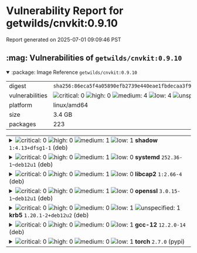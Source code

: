 # Vulnerability Report for getwilds/cnvkit:0.9.10

Report generated on 2025-07-01 09:09:46 PST

<h2>:mag: Vulnerabilities of <code>getwilds/cnvkit:0.9.10</code></h2>

<details open="true"><summary>:package: Image Reference</strong> <code>getwilds/cnvkit:0.9.10</code></summary>
<table>
<tr><td>digest</td><td><code>sha256:86eca5f4a05890efb2739e440eae1fbdecaa3f9c694a129f6ce81d463cc60898</code></td><tr><tr><td>vulnerabilities</td><td><img alt="critical: 0" src="https://img.shields.io/badge/critical-0-lightgrey"/> <img alt="high: 0" src="https://img.shields.io/badge/high-0-lightgrey"/> <img alt="medium: 4" src="https://img.shields.io/badge/medium-4-fbb552"/> <img alt="low: 4" src="https://img.shields.io/badge/low-4-fce1a9"/> <img alt="unspecified: 1" src="https://img.shields.io/badge/unspecified-1-lightgrey"/></td></tr>
<tr><td>platform</td><td>linux/amd64</td></tr>
<tr><td>size</td><td>3.4 GB</td></tr>
<tr><td>packages</td><td>223</td></tr>
</table>
</details></table>
</details>

<table>
<tr><td valign="top">
<details><summary><img alt="critical: 0" src="https://img.shields.io/badge/C-0-lightgrey"/> <img alt="high: 0" src="https://img.shields.io/badge/H-0-lightgrey"/> <img alt="medium: 1" src="https://img.shields.io/badge/M-1-fbb552"/> <img alt="low: 1" src="https://img.shields.io/badge/L-1-fce1a9"/> <!-- unspecified: 0 --><strong>shadow</strong> <code>1:4.13+dfsg1-1</code> (deb)</summary>

<small><code>pkg:deb/debian/shadow@1%3A4.13%2Bdfsg1-1?os_distro=bookworm&os_name=debian&os_version=12</code></small><br/>
<a href="https://scout.docker.com/v/CVE-2023-4641?s=debian&n=shadow&ns=debian&t=deb&osn=debian&osv=12&vr=%3C1%3A4.13%2Bdfsg1-1%2Bdeb12u1"><img alt="medium : CVE--2023--4641" src="https://img.shields.io/badge/CVE--2023--4641-lightgrey?label=medium%20&labelColor=fbb552"/></a> 

<table>
<tr><td>Affected range</td><td><code><1:4.13+dfsg1-1+deb12u1</code></td></tr>
<tr><td>Fixed version</td><td><code>1:4.13+dfsg1-1+deb12u1</code></td></tr>
<tr><td>EPSS Score</td><td><code>0.015%</code></td></tr>
<tr><td>EPSS Percentile</td><td><code>2nd percentile</code></td></tr>
</table>

<details><summary>Description</summary>
<blockquote>

A flaw was found in shadow-utils. When asking for a new password, shadow-utils asks the password twice. If the password fails on the second attempt, shadow-utils fails in cleaning the buffer used to store the first entry. This may allow an attacker with enough access to retrieve the password from the memory.

---
- shadow 1:4.13+dfsg1-2 (bug https://bugs.debian.org/cgi-bin/bugreport.cgi?bug=1051062)
[bookworm] - shadow 1:4.13+dfsg1-1+deb12u1
[buster] - shadow <no-dsa> (Minor issue)
https://bugzilla.redhat.com/show_bug.cgi?id=2215945
https://github.com/shadow-maint/shadow/commit/65c88a43a23c2391dcc90c0abda3e839e9c57904 (4.14.0-rc1)

</blockquote>
</details>

<a href="https://scout.docker.com/v/CVE-2023-29383?s=debian&n=shadow&ns=debian&t=deb&osn=debian&osv=12&vr=%3C1%3A4.13%2Bdfsg1-1%2Bdeb12u1"><img alt="low : CVE--2023--29383" src="https://img.shields.io/badge/CVE--2023--29383-lightgrey?label=low%20&labelColor=fce1a9"/></a> 

<table>
<tr><td>Affected range</td><td><code><1:4.13+dfsg1-1+deb12u1</code></td></tr>
<tr><td>Fixed version</td><td><code>1:4.13+dfsg1-1+deb12u1</code></td></tr>
<tr><td>EPSS Score</td><td><code>0.026%</code></td></tr>
<tr><td>EPSS Percentile</td><td><code>5th percentile</code></td></tr>
</table>

<details><summary>Description</summary>
<blockquote>

In Shadow 4.13, it is possible to inject control characters into fields provided to the SUID program chfn (change finger). Although it is not possible to exploit this directly (e.g., adding a new user fails because \n is in the block list), it is possible to misrepresent the /etc/passwd file when viewed. Use of \r manipulations and Unicode characters to work around blocking of the : character make it possible to give the impression that a new user has been added. In other words, an adversary may be able to convince a system administrator to take the system offline (an indirect, social-engineered denial of service) by demonstrating that "cat /etc/passwd" shows a rogue user account.

---
- shadow 1:4.13+dfsg1-2 (bug https://bugs.debian.org/cgi-bin/bugreport.cgi?bug=1034482)
[bookworm] - shadow 1:4.13+dfsg1-1+deb12u1
[buster] - shadow <no-dsa> (Minor issue)
https://github.com/shadow-maint/shadow/pull/687
Fixed by: https://github.com/shadow-maint/shadow/commit/e5905c4b84d4fb90aefcd96ee618411ebfac663d (4.14.0-rc1)
Regression fix: https://github.com/shadow-maint/shadow/commit/2eaea70111f65b16d55998386e4ceb4273c19eb4 (4.14.0-rc1)
https://www.trustwave.com/en-us/resources/security-resources/security-advisories/?fid=31797
https://www.trustwave.com/en-us/resources/blogs/spiderlabs-blog/cve-2023-29383-abusing-linux-chfn-to-misrepresent-etc-passwd/

</blockquote>
</details>
</details></td></tr>

<tr><td valign="top">
<details><summary><img alt="critical: 0" src="https://img.shields.io/badge/C-0-lightgrey"/> <img alt="high: 0" src="https://img.shields.io/badge/H-0-lightgrey"/> <img alt="medium: 1" src="https://img.shields.io/badge/M-1-fbb552"/> <img alt="low: 0" src="https://img.shields.io/badge/L-0-lightgrey"/> <!-- unspecified: 0 --><strong>systemd</strong> <code>252.36-1~deb12u1</code> (deb)</summary>

<small><code>pkg:deb/debian/systemd@252.36-1~deb12u1?os_distro=bookworm&os_name=debian&os_version=12</code></small><br/>
<a href="https://scout.docker.com/v/CVE-2025-4598?s=debian&n=systemd&ns=debian&t=deb&osn=debian&osv=12&vr=%3C252.38-1%7Edeb12u1"><img alt="medium : CVE--2025--4598" src="https://img.shields.io/badge/CVE--2025--4598-lightgrey?label=medium%20&labelColor=fbb552"/></a> 

<table>
<tr><td>Affected range</td><td><code><252.38-1~deb12u1</code></td></tr>
<tr><td>Fixed version</td><td><code>252.38-1~deb12u1</code></td></tr>
<tr><td>EPSS Score</td><td><code>0.011%</code></td></tr>
<tr><td>EPSS Percentile</td><td><code>1st percentile</code></td></tr>
</table>

<details><summary>Description</summary>
<blockquote>

A vulnerability was found in systemd-coredump. This flaw allows an attacker to force a SUID process to crash and replace it with a non-SUID binary to access the original's privileged process coredump, allowing the attacker to read sensitive data, such as /etc/shadow content, loaded by the original process.  A SUID binary or process has a special type of permission, which allows the process to run with the file owner's permissions, regardless of the user executing the binary. This allows the process to access more restricted data than unprivileged users or processes would be able to. An attacker can leverage this flaw by forcing a SUID process to crash and force the Linux kernel to recycle the process PID before systemd-coredump can analyze the /proc/pid/auxv file. If the attacker wins the race condition, they gain access to the original's SUID process coredump file. They can read sensitive content loaded into memory by the original binary, affecting data confidentiality.

---
- systemd 257.6-1 (bug https://bugs.debian.org/cgi-bin/bugreport.cgi?bug=1106785)
https://www.qualys.com/2025/05/29/apport-coredump/apport-coredump.txt
For a comprehensive fix a kernel change is required (to hand a pidfd to the usermode
coredump helper):
https://git.kernel.org/linus/b5325b2a270fcaf7b2a9a0f23d422ca8a5a8bdea
Backports (src:linux):
https://lore.kernel.org/linux-fsdevel/CAMw=ZnT4KSk_+Z422mEZVzfAkTueKvzdw=r9ZB2JKg5-1t6BDw@mail.gmail.com/
Fixed by: https://github.com/systemd/systemd/commit/49f1f2d4a7612bbed5211a73d11d6a94fbe3bb69 (main)
Fixed by: https://github.com/systemd/systemd/commit/0c49e0049b7665bb7769a13ef346fef92e1ad4d6 (main)
Fixed by: https://github.com/systemd/systemd/commit/8fc7b2a211eb13ef1a94250b28e1c79cab8bdcb9 (main)
Follow up (optional): https://github.com/systemd/systemd/commit/13902e025321242b1d95c6d8b4e482b37f58cdef (main)
Follow up (optional): https://github.com/systemd/systemd/commit/868d95577ec9f862580ad365726515459be582fc (main)
Follow up (optional): https://github.com/systemd/systemd/commit/e6a8687b939ab21854f12f59a3cce703e32768cf (main)
Follow up (optional): https://github.com/systemd/systemd/commit/76e0ab49c47965877c19772a2b3bf55f6417ca39 (main)
Follow up (optional): https://github.com/systemd/systemd/commit/9ce8e3e449def92c75ada41b7d10c5bc3946be77 (main)
Fixed by: https://github.com/systemd/systemd/commit/0c49e0049b7665bb7769a13ef346fef92e1ad4d6 (v258)
Fixed by: https://github.com/systemd/systemd/commit/868d95577ec9f862580ad365726515459be582fc (v258)
Fixed by: https://github.com/systemd/systemd/commit/c58a8a6ec9817275bb4babaa2c08e0e35090d4e3 (v257.6)
Fixed by: https://github.com/systemd/systemd/commit/61556694affa290c0a16d48717b3892b85622d96 (v257.6)
Fixed by: https://github.com/systemd/systemd/commit/19d439189ab85dd7222bdd59fd442bbcc8ea99a7 (v256.16)
Fixed by: https://github.com/systemd/systemd-stable/commit/254ab8d2a7866679cee006d844d078774cbac3c9 (v255.21)
Fixed by: https://github.com/systemd/systemd-stable/commit/7fc7aa5a4d28d7768dfd1eb85be385c3ea949168 (v254.26)
Fixed by: https://github.com/systemd/systemd-stable/commit/19b228662e0fcc6596c0395a0af8486a4b3f1627 (v253.33)
Fixed by: https://github.com/systemd/systemd-stable/commit/2eb46dce078334805c547cbcf5e6462cf9d2f9f0 (v252.38)
Issue relates to race condition exploitable while checking if a user should
be allowed to read a core file or not via the grant_user_access() function,
which was introduced as part of the fix for CVE-2022-4415.

</blockquote>
</details>
</details></td></tr>

<tr><td valign="top">
<details><summary><img alt="critical: 0" src="https://img.shields.io/badge/C-0-lightgrey"/> <img alt="high: 0" src="https://img.shields.io/badge/H-0-lightgrey"/> <img alt="medium: 1" src="https://img.shields.io/badge/M-1-fbb552"/> <img alt="low: 0" src="https://img.shields.io/badge/L-0-lightgrey"/> <!-- unspecified: 0 --><strong>libcap2</strong> <code>1:2.66-4</code> (deb)</summary>

<small><code>pkg:deb/debian/libcap2@1%3A2.66-4?os_distro=bookworm&os_name=debian&os_version=12</code></small><br/>
<a href="https://scout.docker.com/v/CVE-2025-1390?s=debian&n=libcap2&ns=debian&t=deb&osn=debian&osv=12&vr=%3C1%3A2.66-4%2Bdeb12u1"><img alt="medium : CVE--2025--1390" src="https://img.shields.io/badge/CVE--2025--1390-lightgrey?label=medium%20&labelColor=fbb552"/></a> 

<table>
<tr><td>Affected range</td><td><code><1:2.66-4+deb12u1</code></td></tr>
<tr><td>Fixed version</td><td><code>1:2.66-4+deb12u1</code></td></tr>
<tr><td>EPSS Score</td><td><code>0.027%</code></td></tr>
<tr><td>EPSS Percentile</td><td><code>6th percentile</code></td></tr>
</table>

<details><summary>Description</summary>
<blockquote>

The PAM module pam_cap.so of libcap configuration supports group names starting with “@”, during actual parsing, configurations not starting with “@” are incorrectly recognized as group names. This may result in nonintended users being granted an inherited capability set, potentially leading to security risks. Attackers can exploit this vulnerability to achieve local privilege escalation on systems where /etc/security/capability.conf is used to configure user inherited privileges by constructing specific usernames.

---
- libcap2 1:2.73-4 (bug https://bugs.debian.org/cgi-bin/bugreport.cgi?bug=1098318)
[bookworm] - libcap2 1:2.66-4+deb12u1
https://bugzilla.openanolis.cn/show_bug.cgi?id=18804
Fixed by: https://git.kernel.org/pub/scm/libs/libcap/libcap.git/commit/?id=1ad42b66c3567481cc5fa22fc1ba1556a316d878 (cap/v1.2.74-rc4)

</blockquote>
</details>
</details></td></tr>

<tr><td valign="top">
<details><summary><img alt="critical: 0" src="https://img.shields.io/badge/C-0-lightgrey"/> <img alt="high: 0" src="https://img.shields.io/badge/H-0-lightgrey"/> <img alt="medium: 1" src="https://img.shields.io/badge/M-1-fbb552"/> <img alt="low: 0" src="https://img.shields.io/badge/L-0-lightgrey"/> <!-- unspecified: 0 --><strong>openssl</strong> <code>3.0.15-1~deb12u1</code> (deb)</summary>

<small><code>pkg:deb/debian/openssl@3.0.15-1~deb12u1?os_distro=bookworm&os_name=debian&os_version=12</code></small><br/>
<a href="https://scout.docker.com/v/CVE-2024-13176?s=debian&n=openssl&ns=debian&t=deb&osn=debian&osv=12&vr=%3C3.0.16-1%7Edeb12u1"><img alt="medium : CVE--2024--13176" src="https://img.shields.io/badge/CVE--2024--13176-lightgrey?label=medium%20&labelColor=fbb552"/></a> 

<table>
<tr><td>Affected range</td><td><code><3.0.16-1~deb12u1</code></td></tr>
<tr><td>Fixed version</td><td><code>3.0.16-1~deb12u1</code></td></tr>
<tr><td>EPSS Score</td><td><code>0.069%</code></td></tr>
<tr><td>EPSS Percentile</td><td><code>22nd percentile</code></td></tr>
</table>

<details><summary>Description</summary>
<blockquote>

Issue summary: A timing side-channel which could potentially allow recovering the private key exists in the ECDSA signature computation.  Impact summary: A timing side-channel in ECDSA signature computations could allow recovering the private key by an attacker. However, measuring the timing would require either local access to the signing application or a very fast network connection with low latency.  There is a timing signal of around 300 nanoseconds when the top word of the inverted ECDSA nonce value is zero. This can happen with significant probability only for some of the supported elliptic curves. In particular the NIST P-521 curve is affected. To be able to measure this leak, the attacker process must either be located in the same physical computer or must have a very fast network connection with low latency. For that reason the severity of this vulnerability is Low.  The FIPS modules in 3.4, 3.3, 3.2, 3.1 and 3.0 are affected by this issue.

---
- openssl 3.4.1-1 (bug https://bugs.debian.org/cgi-bin/bugreport.cgi?bug=1094027)
[bookworm] - openssl 3.0.16-1~deb12u1
https://openssl-library.org/news/secadv/20250120.txt
https://github.com/openssl/openssl/commit/77c608f4c8857e63e98e66444e2e761c9627916f (openssl-3.4.1)
https://github.com/openssl/openssl/commit/392dcb336405a0c94486aa6655057f59fd3a0902 (openssl-3.3.3)
https://github.com/openssl/openssl/commit/4b1cb94a734a7d4ec363ac0a215a25c181e11f65 (openssl-3.2.4)
https://github.com/openssl/openssl/commit/2af62e74fb59bc469506bc37eb2990ea408d9467 (openssl-3.1.8)
https://github.com/openssl/openssl/commit/07272b05b04836a762b4baa874958af51d513844 (openssl-3.0.16)

</blockquote>
</details>
</details></td></tr>

<tr><td valign="top">
<details><summary><img alt="critical: 0" src="https://img.shields.io/badge/C-0-lightgrey"/> <img alt="high: 0" src="https://img.shields.io/badge/H-0-lightgrey"/> <img alt="medium: 0" src="https://img.shields.io/badge/M-0-lightgrey"/> <img alt="low: 1" src="https://img.shields.io/badge/L-1-fce1a9"/> <img alt="unspecified: 1" src="https://img.shields.io/badge/U-1-lightgrey"/><strong>krb5</strong> <code>1.20.1-2+deb12u2</code> (deb)</summary>

<small><code>pkg:deb/debian/krb5@1.20.1-2%2Bdeb12u2?os_distro=bookworm&os_name=debian&os_version=12</code></small><br/>
<a href="https://scout.docker.com/v/CVE-2024-26462?s=debian&n=krb5&ns=debian&t=deb&osn=debian&osv=12&vr=%3C1.20.1-2%2Bdeb12u3"><img alt="low : CVE--2024--26462" src="https://img.shields.io/badge/CVE--2024--26462-lightgrey?label=low%20&labelColor=fce1a9"/></a> 

<table>
<tr><td>Affected range</td><td><code><1.20.1-2+deb12u3</code></td></tr>
<tr><td>Fixed version</td><td><code>1.20.1-2+deb12u3</code></td></tr>
<tr><td>EPSS Score</td><td><code>0.024%</code></td></tr>
<tr><td>EPSS Percentile</td><td><code>5th percentile</code></td></tr>
</table>

<details><summary>Description</summary>
<blockquote>

Kerberos 5 (aka krb5) 1.21.2 contains a memory leak vulnerability in /krb5/src/kdc/ndr.c.

---
- krb5 1.21.3-1 (bug https://bugs.debian.org/cgi-bin/bugreport.cgi?bug=1064965)
[bookworm] - krb5 1.20.1-2+deb12u3
[bullseye] - krb5 <not-affected> (Vulnerable code introduced later)
[buster] - krb5 <not-affected> (Vulnerable code introduced later)
https://github.com/LuMingYinDetect/krb5_defects/blob/main/krb5_detect_3.md
Introduced by: https://github.com/krb5/krb5/commit/c85894cfb784257a6acb4d77d8c75137d2508f5e (krb5-1.20-beta1)
Fixed by: https://github.com/krb5/krb5/commit/7d0d85bf99caf60c0afd4dcf91b0c4c683b983fe (master)
Fixed by: https://github.com/krb5/krb5/commit/0c2de238b5bf1ea4578e3933a604c7850905b8be (krb5-1.21.3-final)
https://mailman.mit.edu/pipermail/kerberos/2024-March/023095.html

</blockquote>
</details>

<a href="https://scout.docker.com/v/CVE-2025-24528?s=debian&n=krb5&ns=debian&t=deb&osn=debian&osv=12&vr=%3C1.20.1-2%2Bdeb12u3"><img alt="unspecified : CVE--2025--24528" src="https://img.shields.io/badge/CVE--2025--24528-lightgrey?label=unspecified%20&labelColor=lightgrey"/></a> 

<table>
<tr><td>Affected range</td><td><code><1.20.1-2+deb12u3</code></td></tr>
<tr><td>Fixed version</td><td><code>1.20.1-2+deb12u3</code></td></tr>
</table>

<details><summary>Description</summary>
<blockquote>

- krb5 1.21.3-5 (bug https://bugs.debian.org/cgi-bin/bugreport.cgi?bug=1094730)
[bookworm] - krb5 1.20.1-2+deb12u3
https://bugzilla.redhat.com/show_bug.cgi?id=2342796
Fixed by: https://github.com/krb5/krb5/commit/78ceba024b64d49612375be4a12d1c066b0bfbd0

</blockquote>
</details>
</details></td></tr>

<tr><td valign="top">
<details><summary><img alt="critical: 0" src="https://img.shields.io/badge/C-0-lightgrey"/> <img alt="high: 0" src="https://img.shields.io/badge/H-0-lightgrey"/> <img alt="medium: 0" src="https://img.shields.io/badge/M-0-lightgrey"/> <img alt="low: 1" src="https://img.shields.io/badge/L-1-fce1a9"/> <!-- unspecified: 0 --><strong>gcc-12</strong> <code>12.2.0-14</code> (deb)</summary>

<small><code>pkg:deb/debian/gcc-12@12.2.0-14?os_distro=bookworm&os_name=debian&os_version=12</code></small><br/>
<a href="https://scout.docker.com/v/CVE-2023-4039?s=debian&n=gcc-12&ns=debian&t=deb&osn=debian&osv=12&vr=%3C12.2.0-14%2Bdeb12u1"><img alt="low : CVE--2023--4039" src="https://img.shields.io/badge/CVE--2023--4039-lightgrey?label=low%20&labelColor=fce1a9"/></a> 

<table>
<tr><td>Affected range</td><td><code><12.2.0-14+deb12u1</code></td></tr>
<tr><td>Fixed version</td><td><code>12.2.0-14+deb12u1</code></td></tr>
<tr><td>EPSS Score</td><td><code>0.149%</code></td></tr>
<tr><td>EPSS Percentile</td><td><code>36th percentile</code></td></tr>
</table>

<details><summary>Description</summary>
<blockquote>

**DISPUTED**A failure in the -fstack-protector feature in GCC-based toolchains  that target AArch64 allows an attacker to exploit an existing buffer  overflow in dynamically-sized local variables in your application  without this being detected. This stack-protector failure only applies  to C99-style dynamically-sized local variables or those created using  alloca(). The stack-protector operates as intended for statically-sized  local variables.  The default behavior when the stack-protector  detects an overflow is to terminate your application, resulting in  controlled loss of availability. An attacker who can exploit a buffer  overflow without triggering the stack-protector might be able to change  program flow control to cause an uncontrolled loss of availability or to  go further and affect confidentiality or integrity. NOTE: The GCC project argues that this is a missed hardening bug and not a vulnerability by itself.

---
- gcc-13 13.2.0-4 (unimportant)
- gcc-12 12.3.0-9 (unimportant)
[bookworm] - gcc-12 12.2.0-14+deb12u1
- gcc-11 11.4.0-4 (unimportant)
- gcc-10 10.5.0-3 (unimportant)
- gcc-9 9.5.0-6 (unimportant)
- gcc-8 <removed> (unimportant)
- gcc-7 <removed> (unimportant)
https://github.com/metaredteam/external-disclosures/security/advisories/GHSA-x7ch-h5rf-w2mf
Not considered a security issue by GCC upstream
https://developer.arm.com/Arm%20Security%20Center/GCC%20Stack%20Protector%20Vulnerability%20AArch64

</blockquote>
</details>
</details></td></tr>

<tr><td valign="top">
<details><summary><img alt="critical: 0" src="https://img.shields.io/badge/C-0-lightgrey"/> <img alt="high: 0" src="https://img.shields.io/badge/H-0-lightgrey"/> <img alt="medium: 0" src="https://img.shields.io/badge/M-0-lightgrey"/> <img alt="low: 1" src="https://img.shields.io/badge/L-1-fce1a9"/> <!-- unspecified: 0 --><strong>torch</strong> <code>2.7.0</code> (pypi)</summary>

<small><code>pkg:pypi/torch@2.7.0</code></small><br/>
<a href="https://scout.docker.com/v/CVE-2025-2953?s=github&n=torch&t=pypi&vr=%3C2.7.1-rc1"><img alt="low 1.9: CVE--2025--2953" src="https://img.shields.io/badge/CVE--2025--2953-lightgrey?label=low%201.9&labelColor=fce1a9"/></a> <i>Improper Resource Shutdown or Release</i>

<table>
<tr><td>Affected range</td><td><code><2.7.1-rc1</code></td></tr>
<tr><td>Fixed version</td><td><code>2.7.1-rc1</code></td></tr>
<tr><td>CVSS Score</td><td><code>1.9</code></td></tr>
<tr><td>CVSS Vector</td><td><code>CVSS:4.0/AV:L/AC:L/AT:N/PR:L/UI:N/VC:N/VI:N/VA:L/SC:N/SI:N/SA:N/E:P</code></td></tr>
<tr><td>EPSS Score</td><td><code>0.027%</code></td></tr>
<tr><td>EPSS Percentile</td><td><code>6th percentile</code></td></tr>
</table>

<details><summary>Description</summary>
<blockquote>

A vulnerability, which was classified as problematic, has been found in PyTorch 2.6.0+cu124. Affected by this issue is the function torch.mkldnn_max_pool2d. The manipulation leads to denial of service. An attack has to be approached locally. The exploit has been disclosed to the public and may be used.

</blockquote>
</details>
</details></td></tr>
</table>